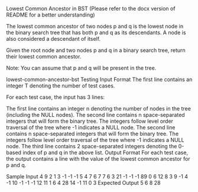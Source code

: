 Lowest Common Ancestor in BST (Please refer to the docx version of README for a better understanding)


The lowest common ancestor of two nodes p and q is the lowest node in the binary search tree that has both p and q as its descendants. A node is also considered a descendant of itself.

Given the root node and two nodes p and q in a binary search tree, return their lowest common ancestor.

Note: You can assume that p and q will be present in the tree.

lowest-common-ancestor-bst
Testing
Input Format
The first line contains an integer T denoting the number of test cases.

For each test case, the input has 3 lines:

The first line contains an integer n denoting the number of nodes in the tree (including the NULL nodes).
The second line contains n space-separated integers that will form the binary tree. The integers follow level order traversal of the tree where -1 indicates a NULL node.
The second line contains n space-separated integers that will form the binary tree. The integers follow level order traversal of the tree where -1 indicates a NULL node.
The third line contains 2 space-separated integers denoting the 0-based index of p and q in the above list.
Output Format
For each test case, the output contains a line with the value of the lowest common ancestor for p and q.

Sample Input
4
9
2 1 3 -1 -1 -1 5 4 7
6 7
7
6 3 21 -1 -1 -1 89
0 6
12
8 3 9 -1 4 -1 10 -1 -1 -1 12 11
1 6
4
28 14 -1 11
0 3
Expected Output
5
6
8
28